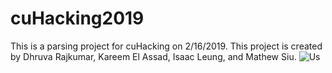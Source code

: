 # cuHacking2019

This is a parsing project for cuHacking on 2/16/2019. 
This project is created by Dhruva Rajkumar, Kareem El Assad, Isaac Leung, and Mathew Siu. 
![Us](https://github.com/dhruva-r/cuHacking2019/blob/master/919660.jpg)
